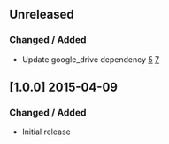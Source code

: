 ##  Unreleased
### Changed / Added
- Update google_drive dependency [5](https://github.com/roo-rb/roo-google/pull/5) [7](https://github.com/roo-rb/roo-google/pull/7)

## [1.0.0] 2015-04-09
### Changed / Added
- Initial release
